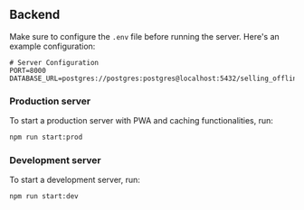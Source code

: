 ## Backend

Make sure to configure the `.env` file before running the server. Here's an example configuration:

```env
# Server Configuration
PORT=8000
DATABASE_URL=postgres://postgres:postgres@localhost:5432/selling_offline
```

### Production server

To start a production server with PWA and caching functionalities, run:

```bash
npm run start:prod
```

### Development server

To start a development server, run:

```bash
npm run start:dev
```